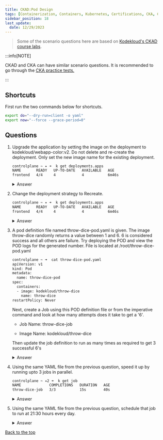 ```yaml
---
title: CKAD:Pod Design
tags: [Containerization, Containers, Kubernetes, Certifications, CKA, CKAD, CKSS]
sidebar_position: 18
last_update:
  date: 12/29/2023
---
```




> Some of the scenario questions here are based on [Kodekloud's CKAD course labs](https://kodekloud.com/courses/labs-certified-kubernetes-application-developer/?utm_source=udemy&utm_medium=labs&utm_campaign=kubernetes).


:::info[NOTE]

CKAD and CKA can have similar scenario questions. 
It is recommended to go through the [CKA practice tests.](/docs/015-Containerization/050-Exams/002-Practice-Test-CKA.md)

:::


## Shortcuts

First run the two commands below for shortcuts.

```bash
export do="--dry-run=client -o yaml" 
export now="--force --grace-period=0" 
```

## Questions


1. Upgrade the application by setting the image on the deployment to kodekloud/webapp-color:v2. Do not delete and re-create the deployment. Only set the new image name for the existing deployment.

    ```bash
    controlplane ~ ✦ ➜  k get deployments.apps 
    NAME       READY   UP-TO-DATE   AVAILABLE   AGE
    frontend   4/4     4            4           6m46s 
    ```

    <details><summary> Answer </summary>
    
    ```bash
    controlplane ~ ✦ ✖ k set image deploy frontend simple-webapp=kodekloud/webapp-color:v2
    deployment.apps/frontend image updated
    ```
    ```bash
    controlplane ~ ➜  k get deployments.apps 
    NAME       READY   UP-TO-DATE   AVAILABLE   AGE
    frontend   5/4     4            3           5m18s 
    ```
    
    </details>
      


2. Change the deployment strategy to Recreate.

    ```bash
    controlplane ~ ✦ ➜  k get deployments.apps 
    NAME       READY   UP-TO-DATE   AVAILABLE   AGE
    frontend   4/4     4            4           6m46s 
    ```

    <details><summary> Answer </summary>
    
    ```bash
    controlplane ~ ✦2 ➜  k get deployments.apps 
    NAME       READY   UP-TO-DATE   AVAILABLE   AGE
    frontend   4/4     4            4           8m14s

    controlplane ~ ✦2 ➜  k get deployments.apps frontend -o yaml > frontend.yml

    controlplane ~ ✦2 ➜  k delete -f frontend.yml 
    deployment.apps "frontend" deleted

    controlplane ~ ✦2 ➜  k get deployments.apps 
    No resources found in default namespace. 
    ```
    ```yaml
    ## frontend.yml
    ---
    apiVersion: apps/v1
    kind: Deployment
    metadata:
      name: frontend
      namespace: default
    spec:
      replicas: 4
      selector:
        matchLabels:
          name: webapp
      strategy:
        type: Recreate
      template:
        metadata:
          labels:
            name: webapp
        spec:
          containers:
          - image: kodekloud/webapp-color:v2
            name: simple-webapp
            ports:
            - containerPort: 8080
              protocol: TCP
    ```
    
    ```bash
    controlplane ~ ✦2 ➜  k apply -f frontend.yml 
    deployment.apps/frontend created

    controlplane ~ ✦2 ➜  k get deployments.apps 
    NAME       READY   UP-TO-DATE   AVAILABLE   AGE
    frontend   4/4     4            4           6s
    ```
    
    </details>
      



3. A pod definition file named throw-dice-pod.yaml is given. The image throw-dice randomly returns a value between 1 and 6. 6 is considered success and all others are failure. Try deploying the POD and view the POD logs for the generated number. File is located at /root/throw-dice-pod.yaml

    ```bash
    controlplane ~ ➜  cat throw-dice-pod.yaml 
    apiVersion: v1
    kind: Pod
    metadata:
      name: throw-dice-pod
    spec:
      containers:
      - image: kodekloud/throw-dice
        name: throw-dice
    restartPolicy: Never 
    ```

    Next, create a Job using this POD definition file or from the imperative command and look at how many attempts does it take to get a '6'.

    - Job Name: throw-dice-job

    - Image Name: kodekloud/throw-dice

    Then update the job definition to run as many times as required to get 3 successful 6's

    <details><summary> Answer </summary>
    
    ```bash
    controlplane ~ ➜  k apply  -f throw-dice-pod.yaml 
    pod/throw-dice-pod created

    controlplane ~ ➜  k get po
    NAME             READY   STATUS              RESTARTS   AGE
    throw-dice-pod   0/1     ContainerCreating   0          3s

    controlplane ~ ➜  k get po
    NAME             READY   STATUS   RESTARTS   AGE
    throw-dice-pod   0/1     Error    0          4s

    controlplane ~ ➜  k logs throw-dice-pod 
    5
    ```

    Create the job. 

    ```bash
    controlplane ~ ➜  k create job throw-dice-job --image kodekloud/throw-dice $do
    apiVersion: batch/v1
    kind: Job
      metadata:
      creationTimestamp: null
      name: throw-dice-job
    spec:
      template:
        metadata:
          creationTimestamp: null
        spec:
          containers:
          - image: kodekloud/throw-dice
            name: throw-dice-job
            resources: {}
        restartPolicy: Never
    status: {}

    controlplane ~ ➜  k create job throw-dice-job --image kodekloud/throw-dice $do > job.yml
    ```
    
    ```bash
    ## job.yml
    apiVersion: batch/v1
    kind: Job
    metadata:
      creationTimestamp: null
      name: throw-dice-job
    spec:
      backoffLimit: 15
      template:
        metadata:
        creationTimestamp: null
        spec:
        containers:
        - image: kodekloud/throw-dice
            name: throw-dice-job
            resources: {}
        restartPolicy: Never
    status: {} 
    ```
    ```bash
    controlplane ~ ➜  k apply -f job.yml 
    job.batch/throw-dice-job created

    controlplane ~ ➜  k get job
    NAME             COMPLETIONS   DURATION   AGE
    throw-dice-job   0/1           4s         4s
    ```

    Update the job definition to run as many times as required to get 3 successful 6's

    ```yaml
    apiVersion: batch/v1
    kind: Job
    metadata:
      name: throw-dice-job
    spec:
      completions: 3
      backoffLimit: 25 # This is so the job does not quit before it succeeds.
      template:
        spec:
          containers:
          - name: throw-dice
            image: kodekloud/throw-dice
        restartPolicy: Never
    ```
        
    </details>
      


4. Using the same YAML file from the previous question, speed it up by running upto 3 jobs in parallel.

    ```bash
    controlplane ~ ✦2 ➜  k get job
    NAME             COMPLETIONS   DURATION   AGE
    throw-dice-job   3/3           15s        40s 
    ```
        
    <details><summary> Answer </summary>
    
    ```bash
    controlplane ~ ✦2 ➜  k delete job throw-dice-job 
    job.batch "throw-dice-job" deleted

    controlplane ~ ✦2 ➜  k get job
    No resources found in default namespace. 
    ```
    ```yaml
    ## job.yml
    apiVersion: batch/v1
    kind: Job
    metadata:
    name: throw-dice-job
    spec:
    parallelism: 3
    completions: 3
    backoffLimit: 25 # This is so the job does not quit before it succeeds.
    template:
        spec:
        containers:
        - name: throw-dice
            image: kodekloud/throw-dice
        restartPolicy: Never
    ```
    ```bash
    controlplane ~ ✦2 ➜  k apply -f job.yml 
    job.batch/throw-dice-job created 
    ```
    
    </details>
      

5. Using the same YAML file from the previous question, schedule that job to run at 21:30 hours every day.

    <details><summary> Answer </summary>
        
    ```yaml 
    ## cronjob.yml
    apiVersion: batch/v1
    kind: CronJob
    metadata:
    name: throw-dice-cron-job
    spec:
    schedule: "30 21 * * *"
    jobTemplate:
        spec:
        completions: 3
        parallelism: 3
        backoffLimit: 25 # This is so the job does not quit before it succeeds.
        template:
            spec:
            containers:
            - name: throw-dice
                image: kodekloud/throw-dice
            restartPolicy: Never 
    ```
    ```bash
    controlplane ~ ✦5 ➜  k apply -f cronjob.yml
    cronjob.batch/throw-dice-cron-job created

    controlplane ~ ✦5 ➜  k get cronjobs.batch 
    NAME                  SCHEDULE      SUSPEND   ACTIVE   LAST SCHEDULE   AGE
    throw-dice-cron-job   30 21 * * *   False     0        <none>          8s
    ```
        
    </details>
      




[Back to the top](#practice-test-ckad)    

